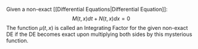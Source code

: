 Given a non-exact [[Differential Equations|Differential Equation]]:
$$M(t,x)dt+N(t,x)dx=0$$
The function $\mu(t,x)$ is called an Integrating Factor for the given non-exact DE if the DE becomes exact upon multiplying both sides by this mysterious function.